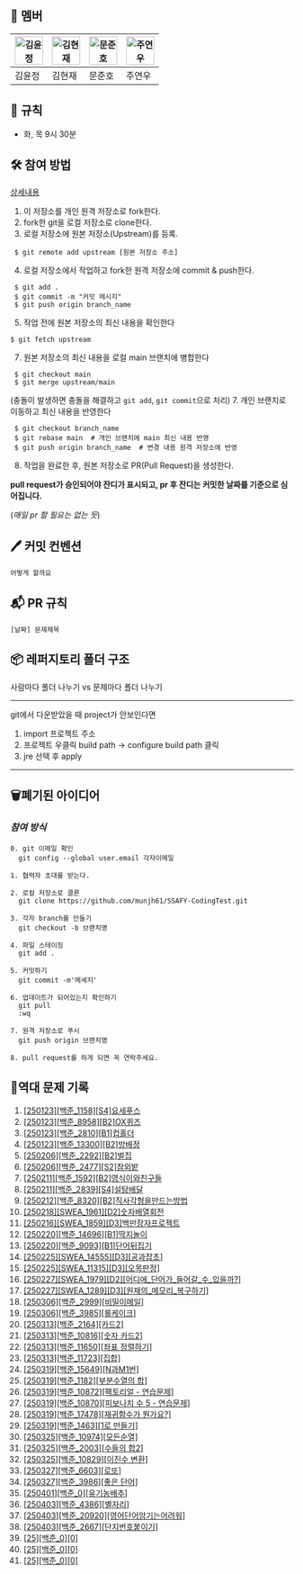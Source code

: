 ## 🐣 **멤버**

|<img src="asset/squrtle.webp" alt="김윤정" width="50" height="50">|<img src="asset/meowth.webp" alt="김현재" width="50" height="50">|<img src="asset/psyduck.webp" alt="문준호" width="50" height="50">|<img src="asset/bu.webp" alt="주연우" width="50" height="50">|
|---|---|---|---|
|김윤정|김현재|문준호|주연우|
## 📌 **규칙**
- 화, 목 9시 30분

## 🛠️ **참여 방법**

[상세내용](https://velog.io/@jisubin12/Github-%EC%99%B8%EB%B6%80%EC%A0%80%EC%9E%A5%EC%86%8C-fork-pull-request-%EB%8F%99%EA%B8%B0%ED%99%94-%ED%95%98%EA%B8%B0)

1. 이 저장소를 개인 원격 저장소로 fork한다.
2. fork한 git을 로컬 저장소로 clone한다.
3. 로컬 저장소에 원본 저장소(Upstream)를 등록.
```
 $ git remote add upstream [원본 저장소 주소]
```
4. 로컬 저장소에서 작업하고 fork한 원격 저장소에 commit & push한다.
```
 $ git add .
 $ git commit -m "커밋 메시지"
 $ git push origin branch_name
```
5. 작업 전에 원본 저장소의 최신 내용을 확인한다
```
$ git fetch upstream
```
7. 원본 저장소의 최신 내용을 로컬 main 브랜치에 병합한다
```
 $ git checkout main
 $ git merge upstream/main
```
(충돌이 발생하면 충돌을 해결하고 `git add`, `git commit`으로 처리)
7. 개인 브랜치로 이동하고 최신 내용을 반영한다
```
 $ git checkout branch_name
 $ git rebase main  # 개인 브랜치에 main 최신 내용 반영
 $ git push origin branch_name  # 변경 내용 원격 저장소에 반영
```
8. 작업을 완료한 후, 원본 저장소로 PR(Pull Request)을 생성한다.

**pull request가 승인되어야 잔디가 표시되고, pr 후 잔디는 커밋한 날짜를 기준으로 심어집니다.**

 (*매일 pr 할 필요는 없는 듯*)

## 🖊️ **커밋 컨벤션**
```
어떻게 할까요
```

## 📬 **PR 규칙**

```
[날짜] 문제제목
```

## 📦 **레퍼지토리 폴더 구조**
사람마다 폴더 나누기 vs 문제마다 폴더 나누기

---
git에서 다운받았을 때 project가 안보인다면
1. import 프로젝트 주소
2. 프로젝트 우클릭 build path -> configure build path 클릭
3. jre 선택 후 apply

---
## 🗑️폐기된 아이디어
### *참여 방식*
```
0. git 이메일 확인
  git config --global user.email 각자이메일

1. 협력자 초대를 받는다.

2. 로컬 저장소로 클론
  git clone https://github.com/munjh61/SSAFY-CodingTest.git

3. 각자 branch를 만들기
  git checkout -b 브랜치명

4. 파일 스테이징
  git add .

5. 커밋하기
  git commit -m'메세지'

6. 업데이트가 되어있는지 확인하기
  git pull
  :wq

7. 원격 저장소로 푸시
  git push origin 브랜치명

8. pull request를 하게 되면 꼭 연락주세요.

```

## 🚀역대 문제 기록
1. [[250123][백준_1158][S4]요세푸스](https://www.acmicpc.net/problem/1158)  
2. [[250123][백준_8958][B2]OX퀴즈](https://www.acmicpc.net/problem/8958)  
3. [[250123][백준_2810][B1]컵홀더](https://www.acmicpc.net/problem/2810)  
4. [[250123][백준_13300][B2]방배정](https://www.acmicpc.net/problem/13300)  
5. [[250206][백준_2292][B2]벌집](https://www.acmicpc.net/problem/2292)  
6. [[250206][백준_2477][S2]참외밭](https://www.acmicpc.net/problem/2477)  
7. [[250211][백준_1592][B2]영식이와친구들](https://www.acmicpc.net/problem/1592)  
8. [[250211][백준_2839][S4]설탕배달](https://www.acmicpc.net/problem/2839)  
9. [[250212][백준_8320][B2]직사각형을만드는방법](https://www.acmicpc.net/problem/8320)  
10. [[250218][SWEA_1961][D2]숫자배열회전](https://swexpertacademy.com/main/code/problem/problemDetail.do?contestProbId=AV5Pq-OKAVYDFAUq&categoryId=AV5Pq-OKAVYDFAUq&categoryType=CODE&problemTitle=1961&orderBy=FIRST_REG_DATETIME&selectCodeLang=ALL&select-1=&pageSize=10&pageIndex=1)
11. [[250216][SWEA_1859][D3]백만장자프로젝트](https://swexpertacademy.com/main/code/problem/problemDetail.do?contestProbId=AV5LrsUaDxcDFAXc&categoryId=AV5LrsUaDxcDFAXc&categoryType=CODE&problemTitle=1859&orderBy=FIRST_REG_DATETIME&selectCodeLang=ALL&select-1=&pageSize=10&pageIndex=1)
12. [[250220][백준_14696][B1]딱지놀이](https://www.acmicpc.net/problem/14696)
13. [[250220][백준_9093][B1]단어뒤집기](https://www.acmicpc.net/problem/9093)
14. [[250225][SWEA_14555][D3][공과잡초]](https://swexpertacademy.com/main/code/problem/problemDetail.do?contestProbId=AYGtoa3qARcDFARC&categoryId=AYGtoa3qARcDFARC&categoryType=CODE&problemTitle=14555&orderBy=FIRST_REG_DATETIME&selectCodeLang=ALL&select-1=&pageSize=10&pageIndex=1)
15. [[250225][SWEA_11315][D3][오목판정]](https://swexpertacademy.com/main/code/problem/problemDetail.do?contestProbId=AXaSUPYqPYMDFASQ&categoryId=AXaSUPYqPYMDFASQ&categoryType=CODE&problemTitle=%EC%98%A4%EB%AA%A9+%ED%8C%90%EC%A0%95&orderBy=FIRST_REG_DATETIME&selectCodeLang=ALL&select-1=&pageSize=10&pageIndex=1)
16. [[250227][SWEA_1979][D2][어디에_단어가_들어갈_수_있을까?]](https://swexpertacademy.com/main/code/problem/problemDetail.do?contestProbId=AV5PuPq6AaQDFAUq&categoryId=AV5PuPq6AaQDFAUq&categoryType=CODE&problemTitle=1979&orderBy=FIRST_REG_DATETIME&selectCodeLang=ALL&select-1=&pageSize=10&pageIndex=1)
17. [[250227][SWEA_1289][D3][원재의_메모리_복구하기]](https://swexpertacademy.com/main/code/problem/problemDetail.do?contestProbId=AV19AcoKI9sCFAZN&categoryId=AV19AcoKI9sCFAZN&categoryType=CODE&problemTitle=1289&orderBy=FIRST_REG_DATETIME&selectCodeLang=ALL&select-1=&pageSize=10&pageIndex=1)
18. [[250306][백준_2999][비밀이메일]](https://www.acmicpc.net/problem/2999) 
19. [[250306][백준_3985][롤케이크]](https://www.acmicpc.net/problem/3985) 
20. [[250313][백준_2164][카드2]](https://www.acmicpc.net/problem/2164) 
21. [[250313][백준_10816][숫자 카드2]](https://www.acmicpc.net/problem/10816) 
22. [[250313][백준_11650][좌표 정렬하기]](https://www.acmicpc.net/problem/11650) 
23. [[250313][백준_11723][집합]](https://www.acmicpc.net/problem/11723) 
24. [[250319][백준_15649][N과M1번]](https://www.acmicpc.net/problem/15649) 
25. [[250319][백준_1182][부분수열의 합]](https://www.acmicpc.net/problem/1182) 
26. [[250319][백준_10872][팩토리얼 - 연습문제]](https://www.acmicpc.net/problem/10872) 
27. [[250319][백준_10870][피보나치 수 5 - 연습문제]](https://www.acmicpc.net/problem/10870) 
28. [[250319][백준_17478][재귀함수가 뭔가요?]](https://www.acmicpc.net/problem/17478) 
29. [[250319][백준_1463][1로 만들기]](https://www.acmicpc.net/problem/1463) 
30. [[250325][백준_10974][모든순열]](https://www.acmicpc.net/problem/10974) 
31. [[250325][백준_2003][수들의 합2]](https://www.acmicpc.net/problem/2003)
32. [[250325][백준_10829][이진수 변환]](https://www.acmicpc.net/problem/10829)
33. [[250327][백준_6603][로또]](https://www.acmicpc.net/problem/6603)
34. [[250327][백준_3986][좋은 단어]](https://www.acmicpc.net/problem/3986)
35. [[250401][백준_0][유기농배추]](https://www.acmicpc.net/problem/0)
36. [[250403][백준_4386][별자리]](https://www.acmicpc.net/problem/4386)
37. [[250403][백준_20920][영어단어암기는어려워]](https://www.acmicpc.net/problem/20920)
38. [[250403][백준_2667][단지번호붙이기]](https://www.acmicpc.net/problem/2667)
39. [[25][백준_0][0]](https://www.acmicpc.net/problem/0)
40. [[25][백준_0][0]](https://www.acmicpc.net/problem/0)
41. [[25][백준_0][0]](https://www.acmicpc.net/problem/0)
